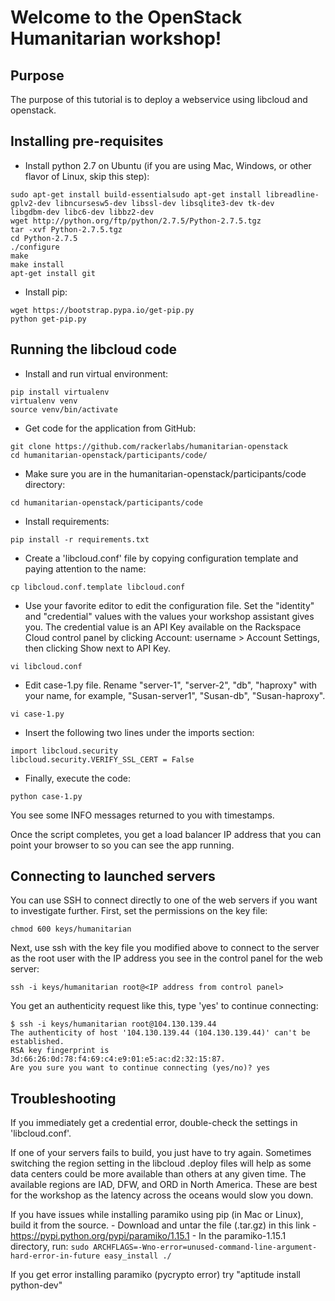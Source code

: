Welcome to the OpenStack Humanitarian workshop!
===============================================

Purpose
-------
The purpose of this tutorial is to deploy a webservice using libcloud and openstack.

Installing pre-requisites
-------------------------

+ Install python 2.7 on Ubuntu (if you are using Mac, Windows, or other flavor of Linux, skip this step):
```
sudo apt-get install build-essentialsudo apt-get install libreadline-gplv2-dev libncursesw5-dev libssl-dev libsqlite3-dev tk-dev
libgdbm-dev libc6-dev libbz2-dev
wget http://python.org/ftp/python/2.7.5/Python-2.7.5.tgz
tar -xvf Python-2.7.5.tgz
cd Python-2.7.5
./configure
make
make install
apt-get install git
```
+ Install pip:
```
wget https://bootstrap.pypa.io/get-pip.py
python get-pip.py
```

Running the libcloud code
-------------------------

+ Install and run virtual environment:
```
pip install virtualenv
virtualenv venv
source venv/bin/activate
```
+ Get code for the application from GitHub:
```
git clone https://github.com/rackerlabs/humanitarian-openstack
cd humanitarian-openstack/participants/code/
```
+ Make sure you are in the humanitarian-openstack/participants/code directory:
```
cd humanitarian-openstack/participants/code
```
+ Install requirements:
```
pip install -r requirements.txt
```
+ Create a 'libcloud.conf' file by copying configuration template and paying attention to the name:
```
cp libcloud.conf.template libcloud.conf
```
+ Use your favorite editor to edit the configuration file. Set the "identity" and "credential" values with the values your workshop assistant gives you. The credential value is an API Key available on the Rackspace Cloud control panel by clicking Account: username > Account Settings, then clicking Show next to API Key.
```
vi libcloud.conf
```
+ Edit case-1.py file. Rename "server-1", "server-2", "db", "haproxy" with your name, for example, "Susan-server1", "Susan-db", "Susan-haproxy".
```
vi case-1.py
```
+ Insert the following two lines under the imports section:
```
import libcloud.security
libcloud.security.VERIFY_SSL_CERT = False
```
+ Finally, execute the code:
```
python case-1.py
```

You see some INFO messages returned to you with timestamps.

Once the script completes, you get a load balancer IP address that you can point your browser to so you can see the app running.


Connecting to launched servers
------------------------------

You can use SSH to connect directly to one of the web servers if you want to investigate further. First, set the permissions on the key file:
```
chmod 600 keys/humanitarian
```

Next, use ssh with the key file you modified above to connect to the server as the root user with the IP address you see in the control panel for the web server:
```
ssh -i keys/humanitarian root@<IP address from control panel>
```

You get an authenticity request like this, type 'yes' to continue connecting:
```
$ ssh -i keys/humanitarian root@104.130.139.44
The authenticity of host '104.130.139.44 (104.130.139.44)' can't be established.
RSA key fingerprint is 3d:66:26:0d:78:f4:69:c4:e9:01:e5:ac:d2:32:15:87.
Are you sure you want to continue connecting (yes/no)? yes
```


Troubleshooting
---------------

If you immediately get a credential error, double-check the settings in 'libcloud.conf'. 

If one of your servers fails to build, you just have to try again. Sometimes switching the region setting in the libcloud .deploy files will help as some data centers could be more available than others at any given time. The available regions are IAD, DFW, and ORD in North America. These are best for the workshop as the latency across the oceans would slow you down.

If you have issues while installing paramiko using pip (in Mac or Linux), build it from the source.
	- Download and untar the file (.tar.gz) in this link - https://pypi.python.org/pypi/paramiko/1.15.1
	- In the paramiko-1.15.1 directory, run:
	  ```
	  sudo ARCHFLAGS=-Wno-error=unused-command-line-argument-hard-error-in-future easy_install ./
	  ```


If you get error installing paramiko (pycrypto error) try  "aptitude install python-dev"

